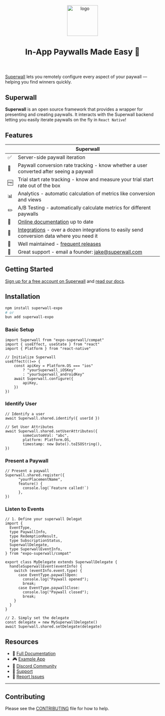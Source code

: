 <p align="center">
  <br />
  <img src=https://user-images.githubusercontent.com/3296904/158817914-144c66d0-572d-43a4-9d47-d7d0b711c6d7.png alt="logo" height="100px" />
  <h3 style="font-size:26" align="center">In-App Paywalls Made Easy 💸</h3>
  <br />
</p>

[Superwall](https://superwall.com/) lets you remotely configure every aspect of your paywall — helping you find winners quickly.

## Superwall

**Superwall** is an open source framework that provides a wrapper for presenting and creating paywalls. It interacts with the Superwall backend letting you easily iterate paywalls on the fly in `React Native`!

## Features
|   | Superwall |
| --- | --- |
✅ | Server-side paywall iteration
🎯 | Paywall conversion rate tracking - know whether a user converted after seeing a paywall
🆓 | Trial start rate tracking - know and measure your trial start rate out of the box
📊 | Analytics - automatic calculation of metrics like conversion and views
✏️ | A/B Testing - automatically calculate metrics for different paywalls
📝 | [Online documentation](https://superwall.com/docs/home) up to date
🔀 | [Integrations](https://superwall.com/docs/home) - over a dozen integrations to easily send conversion data where you need it
💯 | Well maintained - [frequent releases](https://superwall.com/docs/home)
📮 | Great support - email a founder: jake@superwall.com


## Getting Started

[Sign up for a free account on Superwall](https://superwall.com/sign-up) and [read our docs](https://superwall.com/docs/home).


## Installation

```bash
npm install superwall-expo
# or
bun add superwall-expo
```

### Basic Setup

```tsx
import Superwall from "expo-superwall/compat"
import { useEffect, useState } from "react"
import { Platform } from "react-native"

// Initialize Superwall
useEffect(()=> {
	const apiKey = Platform.OS === "ios"
        ? "yourSuperwall_iOSKey"
        : "yourSuperwall_androidKey"
	await Superwall.configure({
		apiKey,
	})
})
```

### Identify User

```tsx
// Identify a user 
await Superwall.shared.identify({ userId })

// Set User Attributes
await Superwall.shared.setUserAttributes({
        someCustomVal: "abc",
        platform: Platform.OS,
        timestamp: new Date().toISOString(),
})
```


### Present a Paywall

```tsx
// Present a paywall
Superwall.shared.register({
      "yourPlacementName",
      feature() {
        console.log(`Feature called!`)
      },
})
```


### Listen to Events

```tsx
// 1. Define your superwall Delegat
import {
  EventType,
  type PaywallInfo,
  type RedemptionResult,
  type SubscriptionStatus,
  SuperwallDelegate,
  type SuperwallEventInfo,
} from "expo-superwall/compat"

export class MyDelegate extends SuperwallDelegate {
  handleSuperwallEvent(eventInfo) {
    switch (eventInfo.event.type) {
      case EventType.paywallOpen:
        console.log("Paywall opened");
        break;
      case EventType.paywallClose:
        console.log("Paywall closed");
        break;
    }
  }
}

// 2. Simply set the delegate
const delegate = new MySuperwallDelegate()
await Superwall.shared.setDelegate(delegate)

```


## Resources

- 📖 [Full Documentation](https://superwall.com/docs/home)
- 🎮 [Example App](./example)
- 💬 [Discord Community](https://discord.gg/superwall)
- 📧 [Support](mailto:jake@superwall.com)
- 🐛 [Report Issues](https://github.com/superwall/superwall-expo/issues)


---

## Contributing

Please see the [CONTRIBUTING](.github/CONTRIBUTING.md) file for how to help.
